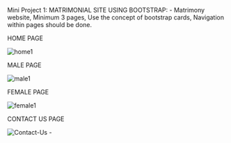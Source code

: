 Mini Project 1: MATRIMONIAL SITE USING BOOTSTRAP: - Matrimony website, Minimum 3 pages, Use the concept of bootstrap cards, Navigation within pages should be done.

HOME PAGE

![home1](https://user-images.githubusercontent.com/104457295/208052457-b1c063dc-6792-4f6f-b04c-c69e01c6c7f3.png)

MALE PAGE

![male1](https://user-images.githubusercontent.com/104457295/208052514-05054ca3-498a-4251-ac45-302b42df087a.png)

FEMALE PAGE

![female1](https://user-images.githubusercontent.com/104457295/208052544-2166ff90-9295-46cc-808c-a2a45122045a.png)

CONTACT US PAGE

![Contact-Us -](https://user-images.githubusercontent.com/104457295/208052569-2573c4a1-667d-4cfd-a4cd-67f98e3ba3b9.png)


